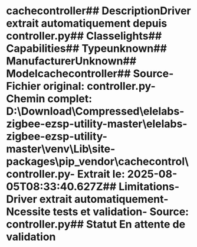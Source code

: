 # cachecontroller##  DescriptionDriver extrait automatiquement depuis controller.py##  Classelights##  Capabilities##  Typeunknown##  ManufacturerUnknown##  Modelcachecontroller##  Source- **Fichier original**: controller.py- **Chemin complet**: D:\Download\Compressed\elelabs-zigbee-ezsp-utility-master\elelabs-zigbee-ezsp-utility-master\venv\Lib\site-packages\pip\_vendor\cachecontrol\controller.py- **Extrait le**: 2025-08-05T08:33:40.627Z##  Limitations- Driver extrait automatiquement- Ncessite tests et validation- Source: controller.py##  Statut En attente de validation